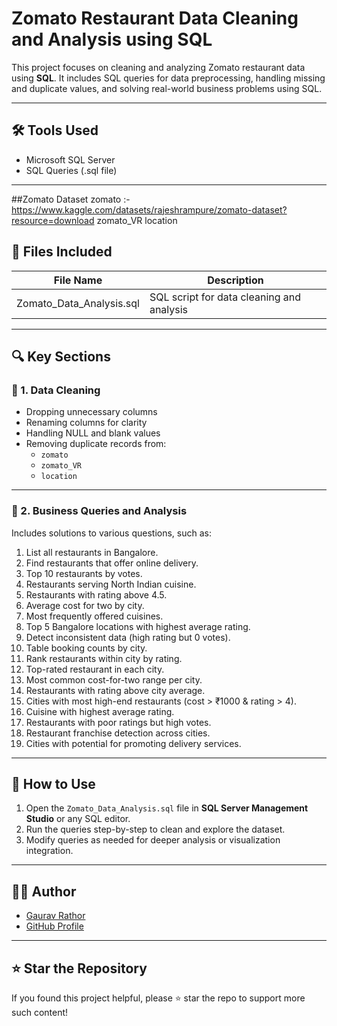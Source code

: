 # Zomato Restaurant Data Cleaning and Analysis using SQL

This project focuses on cleaning and analyzing Zomato restaurant data using **SQL**. It includes SQL queries for data preprocessing, handling missing and duplicate values, and solving real-world business problems using SQL.

---

## 🛠️ Tools Used

- Microsoft SQL Server
- SQL Queries (.sql file)

---

##Zomato Dataset 
 zomato :- https://www.kaggle.com/datasets/rajeshrampure/zomato-dataset?resource=download
zomato_VR
location


## 📂 Files Included

| File Name                  | Description                                |
|---------------------------|--------------------------------------------|
| Zomato_Data_Analysis.sql  | SQL script for data cleaning and analysis  |

---

## 🔍 Key Sections

### 🔹 1. Data Cleaning

- Dropping unnecessary columns
- Renaming columns for clarity
- Handling NULL and blank values
- Removing duplicate records from:
  - `zomato`
  - `zomato_VR`
  - `location`

---

### 🔹 2. Business Queries and Analysis

Includes solutions to various questions, such as:

1. List all restaurants in Bangalore.
2. Find restaurants that offer online delivery.
3. Top 10 restaurants by votes.
4. Restaurants serving North Indian cuisine.
5. Restaurants with rating above 4.5.
6. Average cost for two by city.
7. Most frequently offered cuisines.
8. Top 5 Bangalore locations with highest average rating.
9. Detect inconsistent data (high rating but 0 votes).
10. Table booking counts by city.
11. Rank restaurants within city by rating.
12. Top-rated restaurant in each city.
13. Most common cost-for-two range per city.
14. Restaurants with rating above city average.
15. Cities with most high-end restaurants (cost > ₹1000 & rating > 4).
16. Cuisine with highest average rating.
17. Restaurants with poor ratings but high votes.
18. Restaurant franchise detection across cities.
19. Cities with potential for promoting delivery services.

---

## 🚀 How to Use

1. Open the `Zomato_Data_Analysis.sql` file in **SQL Server Management Studio** or any SQL editor.
2. Run the queries step-by-step to clean and explore the dataset.
3. Modify queries as needed for deeper analysis or visualization integration.

---

## 👨‍💻 Author

- [Gaurav Rathor](https://www.linkedin.com/in/gaurav1608/)
- [GitHub Profile](https://github.com/GauravRathor16)

---

## ⭐ Star the Repository

If you found this project helpful, please ⭐ star the repo to support more such content!
